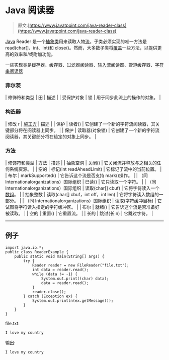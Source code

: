 # Java 阅读器

> 原文:[https://www.javatpoint.com/java-reader-class](https://www.javatpoint.com/java-reader-class)

[Java](java-tutorial) Reader 是一个[抽象类](abstract-class-in-java)用来读取人物[流](java-8-stream)。子类必须实现的唯一方法是 read(char[]、int、int)和 close()。然而，大多数子类将[覆盖](method-overriding-in-java)一些方法，以提供更高的效率和/或附加功能。

一些实现[类](object-class)是[缓存器](java-bufferedreader-class)、[缓存器](java-chararrayreader-class)、[过滤器阅读器](java-filterreader-class)、[输入流阅读器](Input-from-keyboard-by-InputStreamReader)、管道缓存器、[字符串阅读器](java-stringreader-class)

### 菲尔茨

| 修饰符和类型 | 田 | 描述 |
| 受保护对象 | 锁 | 用于同步此流上的操作的对象。 |

### 构造器

| 修改 r | [施工方](java-constructor) | 描述 |
| 保护 | 读者() | 它创建了一个新的字符流阅读器，其关键部分将在阅读器上同步。 |
| 保护 | 读取器(对象锁) | 它创建了一个新的字符流阅读器，其关键部分将在给定的对象上同步。 |

### 方法

| 修饰符和类型 | 方法 | 描述 |
| 抽象空洞 | 关闭() | 它关闭流并释放与之相关的任何系统资源。 |
| 空的 | 标记(int readAheadLimit) | 它标记了流中的当前位置。 |
| 布尔 | markSupported() | 它告诉这个流是否支持 mark()操作。 |
| （同 Internationalorganizations）国际组织 | 已读() | 它只读取一个字符。 |
| （同 Internationalorganizations）国际组织 | 读取(char[] cbuf) | 它将字符读入一个[数组](array-in-java)。 |
| 抽象整数 | 读取(char[] cbuf，int off，int len) | 它将字符读入数组的一部分。 |
| （同 Internationalorganizations）国际组织 | 读取(字符缓冲目标) | 它试图将字符读入指定的字符缓冲区。 |
| 布尔 | 就绪() | 它告诉这个流是否准备好被读取。 |
| 空的 | 重置() | 它重置流。 |
| 长的 | 跳过(长 n) | 它跳过字符。 |

* * *

## 例子

```
import java.io.*;
public class ReaderExample {
	public static void main(String[] args) {
		try {
			Reader reader = new FileReader("file.txt");
			int data = reader.read();
			while (data != -1) {
				System.out.print((char) data);
				data = reader.read();
			}
            reader.close();
		} catch (Exception ex) {
			System.out.println(ex.getMessage());
		}
	}
}

```

file.txt:

```
I love my country

```

输出:

```
I love my country

```